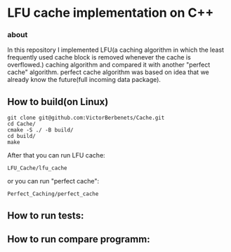 # LFU cache implementation on C++
### about
In this repository I implemented LFU(a caching algorithm in which the least
frequently used cache block is removed whenever the cache is overflowed.)
caching algorithm and compared it with another "perfect cache" algorithm.
perfect cache algorithm was based on idea that we already know the future(full 
incoming data package).
## How to build(on Linux)
```
git clone git@github.com:VictorBerbenets/Cache.git
cd Cache/
cmake -S ./ -B build/
cd build/
make
```
After that you can run LFU cache:

```
LFU_Cache/lfu_cache
```
or you can run "perfect cache":

```
Perfect_Caching/perfect_cache
```

## How to run tests:

## How to run compare programm:
